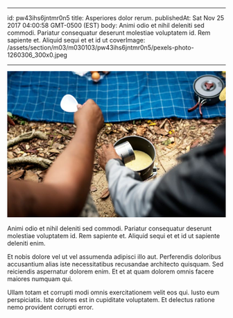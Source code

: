 
---
id: pw43ihs6jntmr0n5
title: Asperiores dolor rerum.
publishedAt: Sat Nov 25 2017 04:00:58 GMT-0500 (EST)
body: Animi odio et nihil deleniti sed commodi. Pariatur consequatur deserunt molestiae voluptatem id. Rem sapiente et. Aliquid sequi et et id ut
coverImage: /assets/section/m03/m030103/pw43ihs6jntmr0n5/pexels-photo-1260306_300x0.jpeg

---

![image from pexels.com](/assets/section/m03/m030103/pw43ihs6jntmr0n5/pexels-photo-1260306_800x0.jpeg)

Animi odio et nihil deleniti sed commodi. Pariatur consequatur deserunt molestiae voluptatem id. Rem sapiente et. Aliquid sequi et et id ut sapiente deleniti enim.
 
Et nobis dolore vel ut vel assumenda adipisci illo aut. Perferendis doloribus accusantium alias iste necessitatibus recusandae architecto quisquam. Sed reiciendis aspernatur dolorem enim. Et et at quam dolorem omnis facere maiores numquam qui.
 
Ullam totam et corrupti modi omnis exercitationem velit eos qui. Iusto eum perspiciatis. Iste dolores est in cupiditate voluptatem. Et delectus ratione nemo provident corrupti error.

